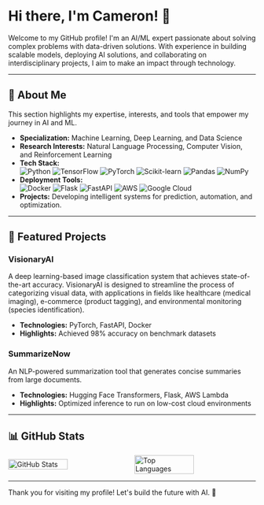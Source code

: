 # Hi there, I'm Cameron! 👋  

Welcome to my GitHub profile! I'm an AI/ML expert passionate about solving complex problems with data-driven solutions. With experience in building scalable models, deploying AI solutions, and collaborating on interdisciplinary projects, I aim to make an impact through technology.  

---  

## 🧠 About Me  

This section highlights my expertise, interests, and tools that empower my journey in AI and ML.  

- **Specialization:** Machine Learning, Deep Learning, and Data Science  
- **Research Interests:** Natural Language Processing, Computer Vision, and Reinforcement Learning  
- **Tech Stack:**  
  ![Python](https://img.shields.io/badge/Python-3776AB?style=flat&logo=python&logoColor=white) ![TensorFlow](https://img.shields.io/badge/TensorFlow-FF6F00?style=flat&logo=tensorflow&logoColor=white) ![PyTorch](https://img.shields.io/badge/PyTorch-EE4C2C?style=flat&logo=pytorch&logoColor=white) ![Scikit-learn](https://img.shields.io/badge/Scikit--learn-F7931E?style=flat&logo=scikitlearn&logoColor=white) ![Pandas](https://img.shields.io/badge/Pandas-150458?style=flat&logo=pandas&logoColor=white) ![NumPy](https://img.shields.io/badge/NumPy-013243?style=flat&logo=numpy&logoColor=white)  
- **Deployment Tools:**  
  ![Docker](https://img.shields.io/badge/Docker-2496ED?style=flat&logo=docker&logoColor=white) ![Flask](https://img.shields.io/badge/Flask-000000?style=flat&logo=flask&logoColor=white) ![FastAPI](https://img.shields.io/badge/FastAPI-009688?style=flat&logo=fastapi&logoColor=white) ![AWS](https://img.shields.io/badge/AWS-232F3E?style=flat&logo=amazonaws&logoColor=white) ![Google Cloud](https://img.shields.io/badge/Google%20Cloud-4285F4?style=flat&logo=googlecloud&logoColor=white)  
- **Projects:** Developing intelligent systems for prediction, automation, and optimization.  

---  

## 🌟 Featured Projects  

### VisionaryAI  
A deep learning-based image classification system that achieves state-of-the-art accuracy. VisionaryAI is designed to streamline the process of categorizing visual data, with applications in fields like healthcare (medical imaging), e-commerce (product tagging), and environmental monitoring (species identification).  

- **Technologies:** PyTorch, FastAPI, Docker  
- **Highlights:** Achieved 98% accuracy on benchmark datasets  

### SummarizeNow  
An NLP-powered summarization tool that generates concise summaries from large documents.  

- **Technologies:** Hugging Face Transformers, Flask, AWS Lambda  
- **Highlights:** Optimized inference to run on low-cost cloud environments  

---  

## 📊 GitHub Stats  

<div style="display: flex; justify-content: center; align-items: center; gap: 10px;">
  <img src="https://github-readme-stats-1-camerons999s-projects.vercel.app/api?username=camerons999&count_private=true&random=323342343&hide=contribs&theme=transparent&hide_border=true" alt="GitHub Stats" width="49%" />
  <img src="https://github-readme-stats-1-git-main-camerons999s-projects.vercel.app/api/top-langs/?username=camerons999&layout=compact&theme=transparent&count_private=true&rando3m=132&hide_border=true" alt="Top Languages" width="49%" />
</div>

---

Thank you for visiting my profile! Let's build the future with AI. 🚀  
